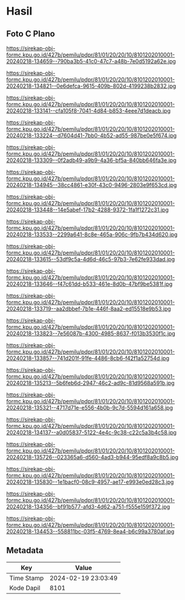 # Hasil

## Foto C Plano

https://sirekap-obj-formc.kpu.go.id/427b/pemilu/pdpr/81/01/20/20/10/8101202010001-20240218-134659--790ba3b5-41c0-47c7-a48b-7e0d5192a62e.jpg

https://sirekap-obj-formc.kpu.go.id/427b/pemilu/pdpr/81/01/20/20/10/8101202010001-20240218-134821--0e6defca-9615-409b-802d-4199238b2832.jpg

https://sirekap-obj-formc.kpu.go.id/427b/pemilu/pdpr/81/01/20/20/10/8101202010001-20240218-133141--cfa105f8-7041-4d84-b853-4eee7d1deacb.jpg

https://sirekap-obj-formc.kpu.go.id/427b/pemilu/pdpr/81/01/20/20/10/8101202010001-20240218-133224--d7604d41-7bb0-4b52-ad55-987be0e5f674.jpg

https://sirekap-obj-formc.kpu.go.id/427b/pemilu/pdpr/81/01/20/20/10/8101202010001-20240218-133309--0f2adb49-a9b9-4a36-bf5a-840bb646fa3e.jpg

https://sirekap-obj-formc.kpu.go.id/427b/pemilu/pdpr/81/01/20/20/10/8101202010001-20240218-134945--38cc4861-e30f-43c0-9496-2803e9f653cd.jpg

https://sirekap-obj-formc.kpu.go.id/427b/pemilu/pdpr/81/01/20/20/10/8101202010001-20240218-133448--14e5abef-17b2-4288-9372-1fa1f1272c31.jpg

https://sirekap-obj-formc.kpu.go.id/427b/pemilu/pdpr/81/01/20/20/10/8101202010001-20240218-133533--2299a641-8c8e-465a-906c-9fb7b434d620.jpg

https://sirekap-obj-formc.kpu.go.id/427b/pemilu/pdpr/81/01/20/20/10/8101202010001-20240218-133615--53df9c5a-4d6d-46c5-97b3-7e62fe933dad.jpg

https://sirekap-obj-formc.kpu.go.id/427b/pemilu/pdpr/81/01/20/20/10/8101202010001-20240218-133646--f47c61dd-b533-461e-8d0b-47bf9be5381f.jpg

https://sirekap-obj-formc.kpu.go.id/427b/pemilu/pdpr/81/01/20/20/10/8101202010001-20240218-133719--aa2dbbef-7b1e-446f-8aa2-ed15518e9b53.jpg

https://sirekap-obj-formc.kpu.go.id/427b/pemilu/pdpr/81/01/20/20/10/8101202010001-20240218-133823--7e56087b-4300-4985-8637-f013b3530f1c.jpg

https://sirekap-obj-formc.kpu.go.id/427b/pemilu/pdpr/81/01/20/20/10/8101202010001-20240218-133857--741d201f-91fe-4486-8cb6-f42f1a52754d.jpg

https://sirekap-obj-formc.kpu.go.id/427b/pemilu/pdpr/81/01/20/20/10/8101202010001-20240218-135213--5b6feb6d-2947-46c2-ad9c-81d9568a591b.jpg

https://sirekap-obj-formc.kpu.go.id/427b/pemilu/pdpr/81/01/20/20/10/8101202010001-20240218-135321--4717d71e-e556-4b0b-9c7d-5594d161a658.jpg

https://sirekap-obj-formc.kpu.go.id/427b/pemilu/pdpr/81/01/20/20/10/8101202010001-20240218-134137--a0d05837-5122-4e4c-9c38-c22c5a3b4c58.jpg

https://sirekap-obj-formc.kpu.go.id/427b/pemilu/pdpr/81/01/20/20/10/8101202010001-20240218-135726--023365a6-d560-4ad3-b944-95edf8a9c8b5.jpg

https://sirekap-obj-formc.kpu.go.id/427b/pemilu/pdpr/81/01/20/20/10/8101202010001-20240218-135830--1e1bacf0-08c9-4957-ae17-e993e0ed28c3.jpg

https://sirekap-obj-formc.kpu.go.id/427b/pemilu/pdpr/81/01/20/20/10/8101202010001-20240218-134356--bf91b577-afd3-4d62-a751-f555e159f372.jpg

https://sirekap-obj-formc.kpu.go.id/427b/pemilu/pdpr/81/01/20/20/10/8101202010001-20240218-134453--558811bc-03f5-4769-8ea4-b6c99a3780af.jpg


## Metadata

| Key        | Value               |
| ---------- | ------------------- |
| Time Stamp | 2024-02-19 23:03:49 |
| Kode Dapil | 8101                |



